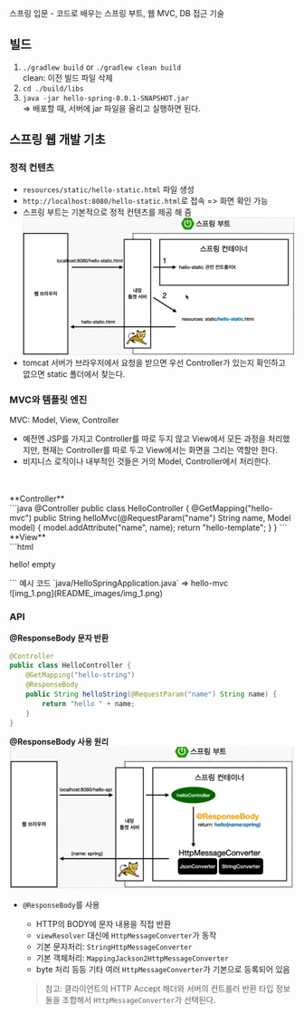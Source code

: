 스프링 입문 - 코드로 배우는 스프링 부트, 웹 MVC, DB 접근 기술

## 빌드
1. `./gradlew build` or `./gradlew clean build`
   </br> clean: 이전 빌드 파일 삭제
2. `cd ./build/libs`
3. `java -jar hello-spring-0.0.1-SNAPSHOT.jar` </br>
   => 배포할 때, 서버에 jar 파일을 올리고 실행하면 된다.

## 스프링 웹 개발 기초
### 정적 컨텐츠
- `resources/static/hello-static.html` 파일 생성
- `http://localhost:8080/hello-static.html`로 접속 => 화면 확인 가능
- 스프링 부트는 기본적으로 정적 컨텐츠를 제공 해 줌 
![img.png](README_images/img.png)
- tomcat 서버가 브라우저에서 요청을 받으면 우선 Controller가 있는지 확인하고 없으면 static 폴더에서 찾는다.

### MVC와 템플릿 엔진
MVC: Model, View, Controller
- 예전엔 JSP를 가지고 Controller를 따로 두지 않고 View에서 모든 과정을 처리했지만, 현재는 Controller를 따로 두고 View에서는 화면을 그리는 역할만 한다. 
- 비지니스 로직이나 내부적인 것들은 거의 Model, Controller에서 처리한다.
</br>
</br>
**Controller**</br>
```java
@Controller
public class HelloController {
    @GetMapping("hello-mvc")
    public String helloMvc(@RequestParam("name") String name, Model model) {
        model.addAttribute("name", name);
        return "hello-template";
    }
}
```
**View**</br>
```html
<!DOCTYPE html>
<html xmlns:th="http://www.thymeleaf.org">
<body>
<p th:text="'hello ' + ${name}">hello! empty</p>
</body>
</html>
```
예시 코드 `java/HelloSpringApplication.java` => hello-mvc</br>
![img_1.png](README_images/img_1.png)


### API
**@ResponseBody 문자 반환** </br>
```java
@Controller
public class HelloController {
    @GetMapping("hello-string")
    @ResponseBody
    public String helloString(@RequestParam("name") String name) {
        return "hello " + name;
    }
}
```

**@ResponseBody 사용 원리**</br>
![img_2.png](README_images/img_2.png)
* `@ResponseBody`를 사용
   * HTTP의 BODY에 문자 내용을 직접 반환
   * `viewResolver` 대신에 `HttpMessageConverter`가 동작
   * 기본 문자처리: `StringHttpMessageConverter`
   * 기본 객체처리: `MappingJackson2HttpMessageConverter`
   * byte 처리 등등 기타 여러 `HttpMessageConverter`가 기본으로 등록되어 있음

   > 참고: 클라이언트의 HTTP Accept 해더와 서버의 컨트롤러 반환 타입 정보 둘을 조합해서 `HttpMessageConverter`가 선택된다.
  
